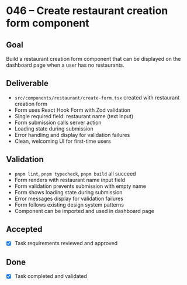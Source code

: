 # 046 – Create restaurant creation form component

## Goal

Build a restaurant creation form component that can be displayed on the dashboard page when a user has no restaurants.

## Deliverable

- `src/components/restaurant/create-form.tsx` created with restaurant creation form
- Form uses React Hook Form with Zod validation
- Single required field: restaurant name (text input)
- Form submission calls server action
- Loading state during submission
- Error handling and display for validation failures
- Clean, welcoming UI for first-time users

## Validation

- `pnpm lint`, `pnpm typecheck`, `pnpm build` all succeed
- Form renders with restaurant name input field
- Form validation prevents submission with empty name
- Form shows loading state during submission
- Error messages display for validation failures
- Form follows existing design system patterns
- Component can be imported and used in dashboard page

## Accepted

- [x] Task requirements reviewed and approved

## Done

- [x] Task completed and validated
